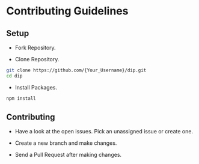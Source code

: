 # Contributing Guidelines

## Setup

-   Fork Repository.

-   Clone Repository.

```sh
git clone https://github.com/{Your_Username}/dip.git
cd dip
```
-   Install Packages.

```sh
npm install
```

## Contributing

-   Have a look at the open issues. Pick an unassigned issue or create one.

-   Create a new branch and make changes.

-   Send a Pull Request after making changes.
